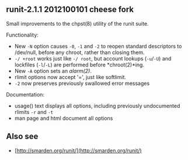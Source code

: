 ## runit-2.1.1 2012100101 cheese fork

Small improvements to the chpst(8) utility of the runit suite.

Functionality:

 * New `-N` option causes `-0`, `-1` and `-2` to reopen standard descriptors
   to /dev/null, before any chroot, rather than closing them.
 * `-/ +root` works just like `-/ root`, but account lookups (`-u`/`-U`) and
   lockfiles (`-l`/`-L`) are performed before *chroot(2)*ing.
 * New `-A` option sets an *alarm(2)*.
 * rlimit options now accept '=', just like softlimit.
 * `-2` now preserves previously swallowed error messages

Documentation:

 * usage() text displays all options, including previously undocumented
   rlimits `-r` and `-t`
 * man page and html document all options

## Also see

* [http://smarden.org/runit/](http://smarden.org/runit/)
